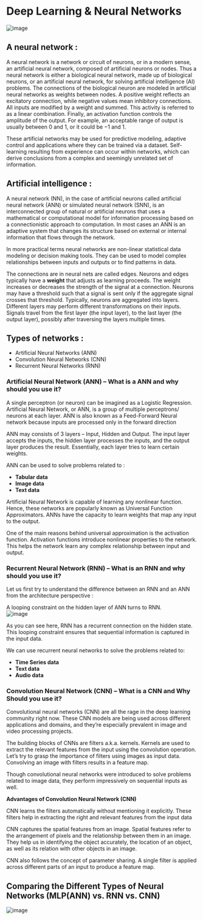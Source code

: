 # Deep Learning & Neural Networks
![image](https://images.deepai.org/glossary-terms/perceptron-6168423.jpg)

## A neural network :
A neural network is a network or circuit of neurons, or in a modern sense, an artificial neural network, composed of artificial neurons or nodes. Thus a neural network is either a biological neural network, made up of biological neurons, or an artificial neural network, for solving artificial intelligence (AI) problems. The connections of the biological neuron are modeled in artificial neural networks as weights between nodes. A positive weight reflects an excitatory connection, while negative values mean inhibitory connections. All inputs are modified by a weight and summed. This activity is referred to as a linear combination. Finally, an activation function controls the amplitude of the output. For example, an acceptable range of output is usually between 0 and 1, or it could be −1 and 1.

These artificial networks may be used for predictive modeling, adaptive control and applications where they can be trained via a dataset. Self-learning resulting from experience can occur within networks, which can derive conclusions from a complex and seemingly unrelated set of information.

## Artificial intelligence :
A neural network (NN), in the case of artificial neurons called artificial neural network (ANN) or simulated neural network (SNN), is an interconnected group of natural or artificial neurons that uses a mathematical or computational model for information processing based on a connectionistic approach to computation. In most cases an ANN is an adaptive system that changes its structure based on external or internal information that flows through the network.

In more practical terms neural networks are non-linear statistical data modeling or decision making tools. They can be used to model complex relationships between inputs and outputs or to find patterns in data.

The connections are in neural nets are called edges. Neurons and edges typically have a __weight__ that adjusts as learning proceeds. The weight increases or decreases the strength of the signal at a connection. Neurons may have a threshold such that a signal is sent only if the aggregate signal crosses that threshold. Typically, neurons are aggregated into layers. Different layers may perform different transformations on their inputs. Signals travel from the first layer (the input layer), to the last layer (the output layer), possibly after traversing the layers multiple times.

## Types of networks : 
- Artificial Neural Networks (ANN)
- Convolution Neural Networks (CNN)
- Recurrent Neural Networks (RNN)

### Artificial Neural Network (ANN) – What is a ANN and why should you use it?
A single perceptron (or neuron) can be imagined as a Logistic Regression. Artificial Neural Network, or ANN, is a group of multiple perceptrons/ neurons at each layer. ANN is also known as a Feed-Forward Neural network because inputs are processed only in the forward direction

ANN may consists of 3 layers – Input, Hidden and Output. The input layer accepts the inputs, the hidden layer processes the inputs, and the output layer produces the result. Essentially, each layer tries to learn certain weights.
 
ANN can be used to solve problems related to :
- __Tabular data__
- __Image data__
- __Text data__
 
Artificial Neural Network is capable of learning any nonlinear function. Hence, these networks are popularly known as Universal Function Approximators. ANNs have the capacity to learn weights that map any input to the output.

One of the main reasons behind universal approximation is the activation function. Activation functions introduce nonlinear properties to the network. This helps the network learn any complex relationship between input and output.

### Recurrent Neural Network (RNN) – What is an RNN and why should you use it?
Let us first try to understand the difference between an RNN and an ANN from the architecture perspective :

A looping constraint on the hidden layer of ANN turns to RNN.      
          ![image](https://cdn.analyticsvidhya.com/wp-content/uploads/2020/02/assets_-LvBP1svpACTB1R1x_U4_-LwEQnQw8wHRB6_2zYtG_-LwEZT8zd07mLDuaQZwy_image-1.png)
          
As you can see here, RNN has a recurrent connection on the hidden state. This looping constraint ensures that sequential information is captured in the input data.

We can use recurrent neural networks to solve the problems related to:
- __Time Series data__
- __Text data__
- __Audio data__

### Convolution Neural Network (CNN) – What is a CNN and Why Should you use it?
Convolutional neural networks (CNN) are all the rage in the deep learning community right now. These CNN models are being used across different applications and domains, and they’re especially prevalent in image and video processing projects.

The building blocks of CNNs are filters a.k.a. kernels. Kernels are used to extract the relevant features from the input using the convolution operation. Let’s try to grasp the importance of filters using images as input data. Convolving an image with filters results in a feature map.

Though convolutional neural networks were introduced to solve problems related to image data, they perform impressively on sequential inputs as well.

__Advantages of Convolution Neural Network (CNN)__

CNN learns the filters automatically without mentioning it explicitly. These filters help in extracting the right and relevant features from the input data

CNN captures the spatial features from an image. Spatial features refer to the arrangement of pixels and the relationship between them in an image. They help us in identifying the object accurately, the location of an object, as well as its relation with other objects in an image.

CNN also follows the concept of parameter sharing. A single filter is applied across different parts of an input to produce a feature map.

## Comparing the Different Types of Neural Networks (MLP(ANN)  vs. RNN vs. CNN)
![image](https://cdn.analyticsvidhya.com/wp-content/uploads/2020/02/table.png)
